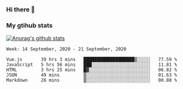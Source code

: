 ### Hi there 👋

### My gtihub stats

[![Anurag's github stats](https://github-readme-stats.vercel.app/api?username=gaozhidong)](https://github.com/gaozhidong/github-readme-stats)

<!--START_SECTION:waka-->
```text
Week: 14 September, 2020 - 21 September, 2020

Vue.js       39 hrs 3 mins   ███████████████████▒░░░░░   77.59 % 
JavaScript   5 hrs 56 mins   ███░░░░░░░░░░░░░░░░░░░░░░   11.81 % 
HTML         3 hrs 25 mins   █▓░░░░░░░░░░░░░░░░░░░░░░░   06.82 % 
JSON         49 mins         ▒░░░░░░░░░░░░░░░░░░░░░░░░   01.63 % 
Markdown     26 mins         ▒░░░░░░░░░░░░░░░░░░░░░░░░   00.88 % 
```
<!--END_SECTION:waka-->